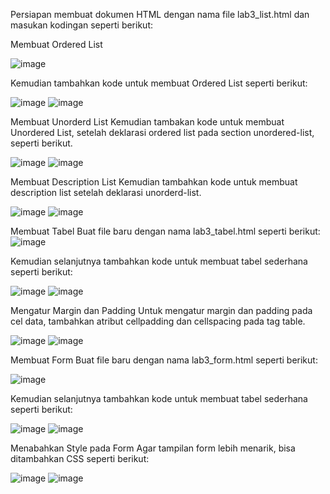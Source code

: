 Persiapan membuat dokumen HTML dengan nama file lab3_list.html  dan masukan kodingan seperti berikut:
 
Membuat Ordered List 


![image](https://user-images.githubusercontent.com/81528179/114306557-55693780-9b06-11eb-9b2d-276833a72f8b.png)

Kemudian tambahkan kode untuk membuat Ordered List seperti berikut:

 ![image](https://user-images.githubusercontent.com/81528179/114306585-64e88080-9b06-11eb-83e3-1073a5d18fbc.png)
![image](https://user-images.githubusercontent.com/81528179/114306596-6f0a7f00-9b06-11eb-950e-1029b324300b.png)


 
Membuat Unorderd List 
Kemudian tambakan kode untuk membuat Unordered List, setelah deklarasi ordered list pada section unordered-list, seperti berikut.

 ![image](https://user-images.githubusercontent.com/81528179/114306613-821d4f00-9b06-11eb-8026-b38fb8b463ae.png)
![image](https://user-images.githubusercontent.com/81528179/114306625-8ba6b700-9b06-11eb-86c0-00cd32005e34.png)

 
Membuat Description List 
Kemudian tambahkan kode untuk membuat description list setelah deklarasi unorderd-list.

 ![image](https://user-images.githubusercontent.com/81528179/114306639-96614c00-9b06-11eb-8436-0ed6fd2e4ba6.png)
![image](https://user-images.githubusercontent.com/81528179/114306656-a4af6800-9b06-11eb-9d13-c4e416c2c53e.png)

 
Membuat Tabel 
Buat file baru dengan nama lab3_tabel.html seperti berikut:
 ![image](https://user-images.githubusercontent.com/81528179/114306664-ad07a300-9b06-11eb-911c-15d6ef1116ea.png)

Kemudian selanjutnya tambahkan kode untuk membuat tabel sederhana seperti berikut:

 ![image](https://user-images.githubusercontent.com/81528179/114306672-b98bfb80-9b06-11eb-90b9-c1991295ee62.png)
![image](https://user-images.githubusercontent.com/81528179/114306687-cb6d9e80-9b06-11eb-89e6-827a6c41f959.png)

 
Mengatur Margin dan Padding 
Untuk mengatur margin dan padding pada cel data, tambahkan atribut cellpadding dan cellspacing pada tag table.


![image](https://user-images.githubusercontent.com/81528179/114306704-e3452280-9b06-11eb-9862-87835d90e821.png)
![image](https://user-images.githubusercontent.com/81528179/114306727-fd7f0080-9b06-11eb-937f-3db3cccfb338.png)

 
Membuat Form 
Buat file baru dengan nama lab3_form.html seperti berikut:

 ![image](https://user-images.githubusercontent.com/81528179/114306741-07a0ff00-9b07-11eb-95a9-4896a09a85bc.png)

Kemudian selanjutnya tambahkan kode untuk membuat tabel sederhana seperti berikut:

![image](https://user-images.githubusercontent.com/81528179/114306759-15568480-9b07-11eb-96af-61339191d493.png)
![image](https://user-images.githubusercontent.com/81528179/114306770-1f788300-9b07-11eb-8fb8-414058d9a11d.png)

 
 
Menabahkan Style pada Form 
Agar tampilan form lebih menarik, bisa ditambahkan CSS seperti berikut:
 
 ![image](https://user-images.githubusercontent.com/81528179/114306783-2acbae80-9b07-11eb-885e-e63aa4ea5613.png)
![image](https://user-images.githubusercontent.com/81528179/114306802-37e89d80-9b07-11eb-980a-e0628e600c65.png)

